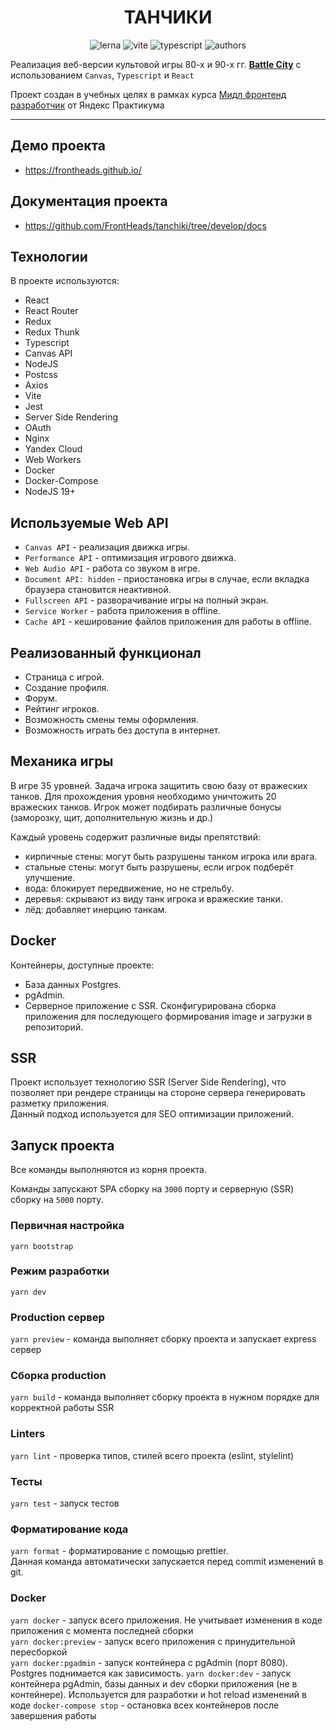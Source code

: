 <div align='center'>

# ТАНЧИКИ

<!-- https://shields.io/ -->

![lerna](https://img.shields.io/badge/lerna-5.4.3-blue)
![vite](https://img.shields.io/badge/vite-3.0.7-blue)
![typescript](https://img.shields.io/badge/typescript-4.8.2-blue)
![authors](https://img.shields.io/badge/authors-FrontHeads-blueviolet)

</div>

Реализация веб-версии культовой игры 80-х и 90-х гг. [**Battle City**](https://en.wikipedia.org/wiki/Battle_City) с использованием `Canvas`, `Typescript` и `React`

Проект создан в учебных целях в рамках курса [Мидл фронтенд разработчик](https://practicum.yandex.ru/middle-frontend/) от Яндекс Практикума

---

## Демо проекта

- https://frontheads.github.io/

## Документация проекта

- https://github.com/FrontHeads/tanchiki/tree/develop/docs

## Технологии

В проекте используются:

- React
- React Router
- Redux
- Redux Thunk
- Typescript
- Canvas API
- NodeJS
- Postcss
- Axios
- Vite
- Jest
- Server Side Rendering
- OAuth
- Nginx
- Yandex Cloud
- Web Workers
- Docker
- Docker-Compose
- NodeJS 19+

## Используемые Web API

- `Canvas API` - реализация движка игры.
- `Performance API` - оптимизация игрового движка.
- `Web Audio API` - работа со звуком в игре.
- `Document API: hidden` - приостановка игры в случае, если вкладка браузера становится неактивной.
- `Fullscreen API` - разворачивание игры на полный экран.
- `Service Worker` - работа приложения в offline.
- `Cache API` - кеширование файлов приложения для работы в offline.

## Реализованный функционал

- Страница с игрой.
- Создание профиля.
- Форум.
- Рейтинг игроков.
- Возможность смены темы оформления.
- Возможность играть без доступа в интернет.

## Механика игры

В игре 35 уровней. Задача игрока защитить свою базу от вражеских танков. Для прохождения уровня необходимо уничтожить 20 вражеских танков. Игрок может подбирать различные бонусы (заморозку, щит, дополнительную жизнь и др.)

Каждый уровень содержит различные виды препятствий:

- кирпичные стены: могут быть разрушены танком игрока или врага.
- стальные стены: могут быть разрушены, если игрок подберёт улучшение.
- вода: блокирует передвижение, но не стрельбу.
- деревья: скрывают из виду танк игрока и вражеские танки.
- лёд: добавляет инерцию танкам.

## Docker

Контейнеры, доступные проекте:

- База данных Postgres.
- pgAdmin.
- Серверное приложение с SSR. Сконфигурирована сборка приложения для последующего формирования image и загрузки в репозиторий.

## SSR

Проект использует технологию SSR (Server Side Rendering), что позволяет при рендере страницы на стороне сервера генерировать разметку приложения.  
Данный подход используется для SEO оптимизации приложений.

## Запуск проекта

Все команды выполняются из корня проекта.

Команды запускают SPA сборку на `3000` порту и серверную (SSR) сборку на `5000` порту.

### Первичная настройка

`yarn bootstrap`

### Режим разработки

`yarn dev`

### Production сервер

`yarn preview` - команда выполняет сборку проекта и запускает express сервер

### Сборка production

`yarn build` - команда выполняет сборку проекта в нужном порядке для корректной работы SSR

### Linters

`yarn lint` - проверка типов, стилей всего проекта (eslint, stylelint)

### Тесты

`yarn test` - запуск тестов

### Форматирование кода

`yarn format` - форматирование с помощью prettier.  
Данная команда автоматически запускается перед commit изменений в git.

### Docker

`yarn docker` - запуск всего приложения. Не учитывает изменения в коде приложения с момента последней сборки  
`yarn docker:preview` - запуск всего приложения с принудительной пересборкой  
`yarn docker:pgadmin` - запуск контейнера c pgAdmin (порт 8080). Postgres поднимается как зависимость.
`yarn docker:dev` - запуск контейнера pgAdmin, базы данных и dev сборки приложения (не в контейнере). Используется для разработки и hot reload изменений в коде
`docker-compose stop` - остановка всех контейнеров после завершения работы
